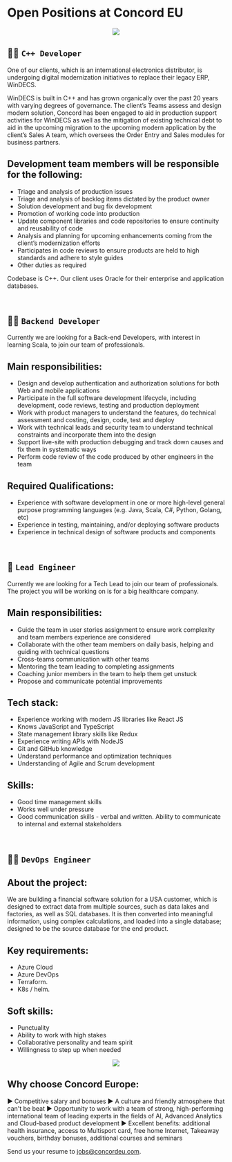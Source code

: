 
# Open Positions at Concord EU

<div id="header" align="center">
  <img src="https://github.com/Concord-Europe/Open-Positions/blob/main/Join%20our%20team.jpg"/> 
</div>

👨‍🏭 `C++ Developer`
--------------

One of our clients, which is an international electronics distributor, is undergoing digital modernization initiatives to replace their legacy ERP, WinDECS.  

WinDECS is built in C++ and has grown organically over the past 20 years with varying degrees of governance. The client’s Teams assess and design modern solution, Concord has been engaged to aid in production support activities for WinDECS as well as the mitigation of existing technical debt to aid in the upcoming migration to the upcoming modern application by the client’s Sales A team, which oversees the Order Entry and Sales modules for business partners.  


## Development team members will be responsible for the following: 

- Triage and analysis of production issues  
- Triage and analysis of backlog items dictated by the product owner  
- Solution development and bug fix development  
- Promotion of working code into production  
- Update component libraries and code repositories to ensure continuity and reusability of code  
- Analysis and planning for upcoming enhancements coming from the client’s modernization efforts  
- Participates in code reviews to ensure products are held to high standards and adhere to style guides  
- Other duties as required  
   
   
Codebase is C++. Our client uses Oracle for their enterprise and application databases.  


<br />

👨‍🔧 `Backend Developer`
------------------------

Currently we are looking for a Back-end Developers, with interest in learning Scala, to join our team of professionals.


## Main responsibilities:

- Design and develop authentication and authorization solutions for both Web and mobile applications
- Participate in the full software development lifecycle, including development, code reviews, testing and production deployment
- Work with product managers to understand the features, do technical assessment and costing, design, code, test and deploy
- Work with technical leads and security team to understand technical constraints and incorporate them into the design
- Support live-site with production debugging and track down causes and fix them in systematic ways
- Perform code review of the code produced by other engineers in the team


## Required Qualifications:


- Experience with software development in one or more high-level general purpose programming languages (e.g. Java, Scala, C#, Python, Golang, etc)
- Experience in testing, maintaining, and/or deploying software products
- Experience in technical design of software products and components


<br />

👷 `Lead Engineer`
------------------

Currently we are looking for a Tech Lead to join our team of professionals. The project you will be working on is for a big healthcare company.


## Main responsibilities:


- Guide the team in user stories assignment to ensure work complexity and team members experience are considered
- Collaborate with the other team members on daily basis, helping and guiding with technical questions
- Cross-teams communication with other teams
- Mentoring the team leading to completing assignments
- Coaching junior members in the team to help them get unstuck
- Propose and communicate potential improvements


## Tech stack:


- Experience working with modern JS libraries like React JS
- Knows JavaScript and TypeScript
- State management library skills like Redux
- Experience writing APIs with NodeJS
- Git and GitHub knowledge
- Understand performance and optimization techniques
- Understanding of Agile and Scrum development



## Skills:


- Good time management skills
- Works well under pressure
- Good communication skills - verbal and written. Ability to communicate to internal and external stakeholders

<br />

👨‍🍳 `DevOps Engineer`
---------------------


## About the project:  

We are building a financial software solution for a USA customer, which is designed to extract data from multiple sources, such as data lakes and factories, as well as SQL databases. It is then converted into meaningful information, using complex calculations, and loaded into a single database; designed to be the source database for the end product. 

## Key requirements: 

- Azure Cloud 
- Azure DevOps 
- Terraform. 
- K8s / helm. 
  

## Soft skills: 

- Punctuality 
- Ability to work with high stakes 
- Collaborative personality and team spirit
- Willingness to step up when needed 
  
<div id="header" align="center">
  <img src="https://github.com/Concord-Europe/Open-Positions/blob/main/our%20values.jpg"/> 
</div>

Why choose Concord Europe: 
-------------------

▶ Competitive salary and bonuses 
▶ A culture and friendly atmosphere that can't be beat 
▶ Opportunity to work with a team of strong, high-performing international team of leading experts in the fields of AI, Advanced Analytics and Cloud-based product development 
▶ Excellent benefits: additional health insurance, access to Multisport card, free home Internet, Takeaway vouchers, birthday bonuses, additional courses and seminars

Send us your resume to jobs@concordeu.com. 
